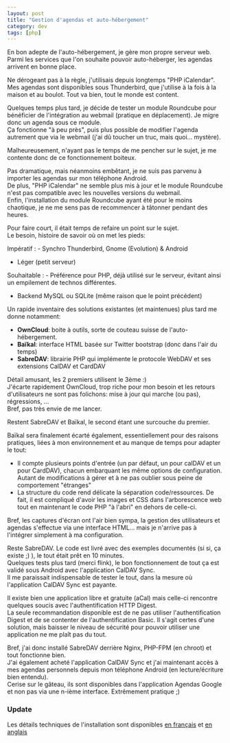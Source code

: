 ```yaml
---
layout: post
title: "Gestion d'agendas et auto-hébergement"
category: dev
tags: [php]
---
```


En bon adepte de l'auto-hébergement, je gère mon propre serveur web. Parmi les services que l'on souhaite pouvoir auto-héberger, les agendas arrivent en bonne place.

Ne dérogeant pas à la règle, j'utilisais depuis longtemps "PHP iCalendar". Mes agendas sont disponibles sous Thunderbird, que j'utilise à la fois à la maison et au boulot.
Tout va bien, tout le monde est content.

Quelques temps plus tard, je décide de tester un module Roundcube pour bénéficier de l'intégration au webmail (pratique en déplacement). Je migre donc un agenda sous ce module.  
Ça fonctionne "à peu près", puis plus possible de modifier l'agenda autrement que via le webmail (j'ai dû toucher un truc, mais quoi... mystère).

Malheureusement, n'ayant pas le temps de me pencher sur le sujet, je me contente donc de ce fonctionnement boiteux.

Pas dramatique, mais néanmoins embêtant, je ne suis pas parvenu à importer les agendas sur mon téléphone Android.  
De plus, "PHP iCalendar" ne semble plus mis à jour et le module Roundcube n'est pas compatible avec les nouvelles versions du webmail.  
Enfin, l'installation du module Roundcube ayant été pour le moins chaotique, je ne me sens pas de recommencer à tâtonner pendant des heures.

Pour faire court, il était temps de refaire un point sur le sujet.  
Le besoin, histoire de savoir où on met les pieds:

Impératif
: - Synchro Thunderbird, Gnome (Evolution) & Android  
  - Léger (petit serveur)

Souhaitable
: - Préférence pour PHP, déjà utilisé sur le serveur, évitant ainsi un empilement de technos différentes.  
  - Backend MySQL ou SQLite (même raison que le point précédent)

Un rapide inventaire des solutions existantes (et maintenues) plus tard me donne notamment:

- __OwnCloud__: boite à outils, sorte de couteau suisse de l'auto-hébergement.
- __Baïkal__: interface HTML basée sur Twitter bootstrap (donc dans l'air du temps)
- __SabreDAV__: librairie PHP qui implémente le protocole WebDAV et ses extensions CalDAV et CardDAV

Détail amusant, les 2 premiers utilisent le 3ème :)  
J'écarte rapidement OwnCloud, trop riche pour mon besoin et les retours d'utilisateurs ne sont pas folichons: mise à jour qui marche (ou pas), régressions, …  
Bref, pas très envie de me lancer.

Restent SabreDAV et Baïkal, le second étant une surcouche du premier.

Baïkal sera finalement écarté également, essentiellement pour des raisons pratiques, liées à mon environnement et au manque de temps pour adapter le tout:
- Il compte plusieurs points d'entrée (un par défaut, un pour calDAV et un pour CardDAV), chacun embarquant les même options de configuration. Autant de modifications à gérer et à ne pas oublier sous peine de comportement "étranges"
- La structure du code rend délicate la séparation code/ressources. De fait, il est compliqué d'avoir les images et CSS dans l'arborescence web tout en maintenant le code PHP "à l'abri" en dehors de celle-ci.

Bref, les captures d'écran ont l'air bien sympa, la gestion des utilisateurs et agendas s'effectue via une interface HTML… mais je n'arrive pas à l'intégrer simplement à ma configuration.

Reste SabreDAV. Le code est livré avec des exemples documentés (si si, ça existe ;) ), le tout était prêt en 10 minutes.  
Quelques tests plus tard (merci flink), le bon fonctionnement de tout ça est validé sous Android avec l'application CalDAV Sync.  
Il me paraissait indispensable de tester le tout, dans la mesure où l'application CalDAV Sync est payante.

Il existe bien une application libre et gratuite (aCal) mais celle-ci rencontre quelques soucis avec l'authentification HTTP Digest.  
La seule recommandation disponible est de ne pas utiliser l'authentification Digest et de se contenter de l'authentification Basic. Il s'agit certes d'une solution, mais baisser le niveau de sécurité pour pouvoir utiliser une application ne me plaît pas du tout.

Bref, j'ai donc installé SabreDAV derrière Nginx, PHP-FPM (en chroot) et tout fonctionne bien.  
J'ai également acheté l'application CalDAV Sync et j'ai maintenant accès à mes agendas personnels depuis mon téléphone Android (en lecture/écriture bien entendu).  
Cerise sur le gâteau, ils sont disponibles dans l'application Agendas Google et non pas via une n-ième interface. Extrêmement pratique ;)

### Update

Les détails techniques de l'installation sont disponibles [en français](http://publications.jbfavre.org/web/online-calendars-sabredav-php-fpm-nginx.fr) et [en anglais](http://publications.jbfavre.org/web/online-calendars-sabredav-php-fpm-nginx.en)
